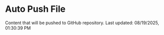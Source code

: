 # Auto Push File

Content that will be pushed to GitHub repository.
Last updated: 08/19/2025, 01:30:39 PM